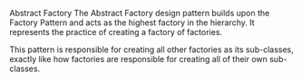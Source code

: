 Abstract Factory
The Abstract Factory design pattern builds upon the Factory Pattern and acts as the highest factory in the hierarchy. It represents the practice of creating a factory of factories.

This pattern is responsible for creating all other factories as its sub-classes, exactly like how factories are responsible for creating all of their own sub-classes.